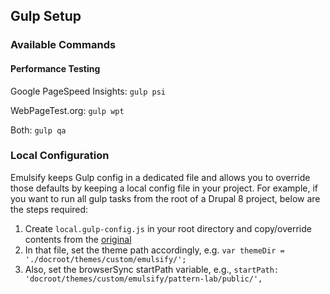 ## Gulp Setup

### Available Commands

#### Performance Testing
Google PageSpeed Insights: `gulp psi`

WebPageTest.org: `gulp wpt`

Both: `gulp qa`

### Local Configuration

Emulsify keeps Gulp config in a dedicated file and allows you to override those defaults by keeping a local config file in your project. For example, if you want to run all gulp tasks from the root of a Drupal 8 project, below are the steps required:

1. Create `local.gulp-config.js` in your root directory and copy/override contents from the [original](https://github.com/fourkitchens/emulsify-gulp/blob/develop/gulp-config.js)
2. In that file, set the theme path accordingly, e.g. `var themeDir = './docroot/themes/custom/emulsify/';`
3. Also, set the browserSync startPath variable, e.g., `startPath: 'docroot/themes/custom/emulsify/pattern-lab/public/',`
